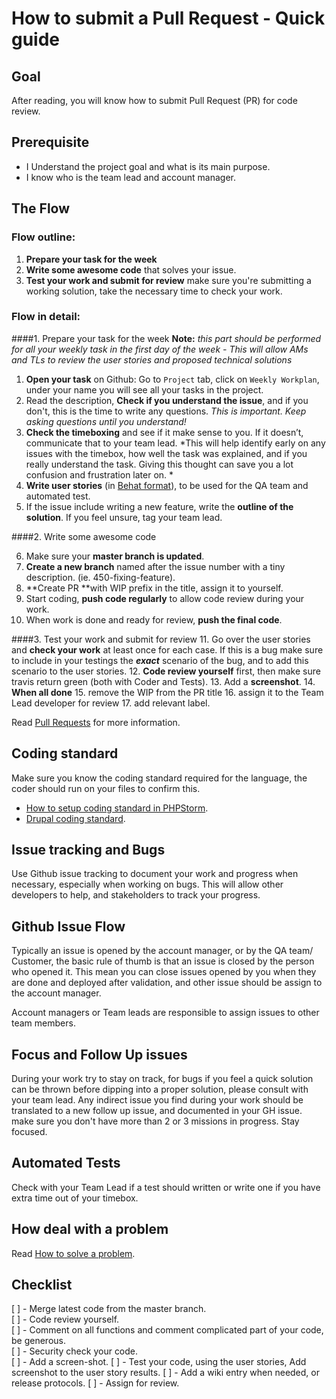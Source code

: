 # How to submit a Pull Request - Quick guide


## Goal

After reading, you will know how to submit Pull Request (PR) for code review.

## Prerequisite

* I Understand the project goal and what is its main purpose.
* I know who is the team lead and account manager.



## The Flow 

### Flow outline:

1. **Prepare your task for the week**
1. **Write some awesome code**  that solves your issue.
1. **Test your work and submit for review** make sure you're submitting a working solution, take the necessary time to check your work.

### Flow in detail:

####1. Prepare your task for the week
**Note:** *this part should be performed for all your weekly task in the first day of the week - This will allow AMs and TLs to review the user stories and proposed technical solutions*


1. **Open your task** on Github: Go to `Project` tab, click on `Weekly Workplan`, under your name you will see all your tasks in the project.
2. Read the description, **Check if you understand the issue**, and if you don't, this is the time to  write any questions. *This is important. Keep asking questions until you understand!*
3. **Check the timeboxing** and see if it make sense to you. If it doesn’t, communicate that to your team lead. *This will help identify early on any issues with the timebox, how well the task was explained, and if you really understand the task. Giving this thought can save you a lot confusion and frustration later on.  *
4. **Write user stories** (in [Behat format](http://docs.behat.org/en/v2.5/guides/1.gherkin.html)), to be used for the QA team and automated test.
5. If the issue include writing a new feature, write the **outline of the solution**. If you feel unsure, tag your team lead.

####2. Write some awesome code

6. Make sure your **master branch is updated**.
7. **Create a new branch** named after the issue number with a tiny description. (ie. 450-fixing-feature).
8. **Create PR **with WIP prefix in the title, assign it to yourself.
9. Start coding, **push code regularly** to allow code review during your work.
10. When work is done and ready for review, **push the final code**.

####3. Test your work and submit for review
11. Go over the user stories and **check your work** at least once for each case. If this is a bug make sure to include in your testings the ***exact*** scenario of the bug, and to add this scenario to the user stories.
12. **Code review yourself** first, then make sure travis return green (both with Coder and Tests).
13. Add a **screenshot**.
14. **When all done** 
  15. remove the WIP from the PR title 
  16. assign it to the Team Lead developer for review
  17. add relevant label.

Read [Pull Requests](https://www.thegizraway.com/pull_requests.html) for more information.


## Coding standard 
 
Make sure you know the coding standard required for the language, the coder should run on your files to confirm this.

* [How to setup coding standard in PHPStorm](https://www.jetbrains.com/help/phpstorm/2016.2/configuring-code-style.html#d1056806e40).
* [Drupal coding standard](https://www.drupal.org/docs/develop/standards).

## Issue tracking and Bugs

Use Github issue tracking to document your work and progress when necessary, especially when working on bugs. This will allow other developers to help, and stakeholders to track your progress.


## Github Issue Flow


Typically an issue is opened by the account manager, or by the QA team/ Customer, the basic rule of thumb is that an issue is closed by the person who opened it. 
This mean you can close issues opened by you when they are done and deployed after validation, and other issue should be assign to the account manager.

Account managers or Team leads are responsible to assign issues to other team members.


## Focus and Follow Up issues

During your work try to stay on track, for bugs if you feel a quick solution can be thrown before dipping into a proper solution, please consult with your team lead.
Any indirect issue you find during your work should be translated to a new follow up issue, and documented in your GH issue.  
make sure you don't have more than 2 or 3 missions in progress. Stay focused.


## Automated Tests

Check with your Team Lead if a test should written or write one if you have extra time out of your timebox.

## How deal with a problem

Read [How to solve a problem](https://www.thegizraway.com/how_to_solve_a_problem.html).


## Checklist

[ ] - Merge latest code from the master branch.    
[ ] - Code review yourself.  
[ ] - Comment on all functions and comment complicated part of your code, be generous.  
[ ] - Security check your code.  
[ ] - Add a screen-shot.
[ ] - Test your code, using the user stories, Add screenshot to the user story results. 
[ ] - Add a wiki entry when needed, or release protocols.
[ ] - Assign for review.